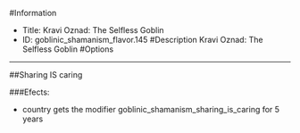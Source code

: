 #Information
 - Title: Kravi Oznad: The Selfless Goblin
 - ID: goblinic_shamanism_flavor.145
#Description
Kravi Oznad: The Selfless Goblin
#Options

___
##Sharing IS caring

###Efects:<ul><li>country gets the modifier goblinic_shamanism_sharing_is_caring for 5 years</li></ul>
